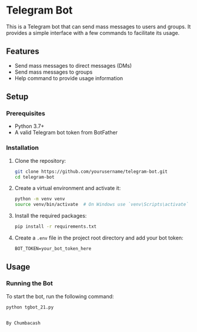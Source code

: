 # Telegram Bot

This is a Telegram bot that can send mass messages to users and groups. It provides a simple interface with a few commands to facilitate its usage.

## Features

- Send mass messages to direct messages (DMs)
- Send mass messages to groups
- Help command to provide usage information

## Setup

### Prerequisites

- Python 3.7+
- A valid Telegram bot token from BotFather

### Installation

1. Clone the repository:
    ```bash
    git clone https://github.com/yourusername/telegram-bot.git
    cd telegram-bot
    ```

2. Create a virtual environment and activate it:
    ```bash
    python -m venv venv
    source venv/bin/activate  # On Windows use `venv\Scripts\activate`
    ```

3. Install the required packages:
    ```bash
    pip install -r requirements.txt
    ```

4. Create a `.env` file in the project root directory and add your bot token:
    ```env
    BOT_TOKEN=your_bot_token_here
    ```

## Usage

### Running the Bot

To start the bot, run the following command:

```bash
python tgbot_21.py


By Chumbacash